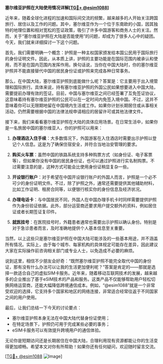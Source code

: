 **塞尔维亚护照在大陆使用情况详解[[TG💪+ @esim1088](https://t.me/s/esim1088)]**

近年来，随着全球化进程的加速和国际间交流的频繁，越来越多的人开始关注跨国旅行、居住以及工作的问题。其中，塞尔维亚作为一个位于东南欧的小国，因其独特的地理位置和相对宽松的签证政策，吸引了许多中国游客和商务人士的关注。然而，关于“塞尔维亚护照在大陆是否能使用”的问题，却成为了很多人心中的疑团。今天，我们就来详细探讨一下这个问题。

首先，我们需要明确一个概念：护照是一种主权国家颁发给本国公民用于国际旅行的身份证明文件。因此，从本质上讲，护照的主要功能是在国际范围内被承认和使用，而不是在国内范围内发挥作用。换句话说，当你在中国大陆时，你的塞尔维亚护照并不能直接替代中国的居民身份证或护照来完成各种日常事务。

那么，在中国大陆，塞尔维亚护照到底能做什么呢？答案是：它主要用于出入境管理和国际旅行。具体来说，持有塞尔维亚护照的外国公民如果想要进入中国大陆，需要提前办理有效的签证。目前，中国与塞尔维亚之间已经签署了互免签证协议，这意味着持有塞尔维亚护照的公民可以在一定时间内免签入境中国。不过，这并不意味着你可以无限期地留在中国境内生活或工作。如果你计划长期居住或从事相关活动，仍然需要根据中国的法律法规申请相应的居留许可或其他法律文件。

接下来，我们来看看塞尔维亚护照在大陆的具体应用场景。在日常生活中，如果你是一名旅居中国的塞尔维亚人，你的护照可以用来：

1. **办理酒店入住手续**：大多数情况下，外国游客在入住酒店时需要出示护照以登记个人信息。这是为了确保住宿安全，并符合当地治安管理的要求。
   
2. **购买火车票**：虽然中国的铁路系统支持多种购票方式（如身份证、电子客票等），但如果你没有中国的居民身份证，也可以通过护照进行实名制购票。不过需要注意的是，这种方式可能会比使用身份证稍显复杂一些。

3. **开设银行账户**：对于希望在中国开设银行账户的外国人而言，护照是一个必不可少的身份证明文件。不过，除了护照之外，通常还需要提供其他辅助材料，比如工作证明、租房合同等，以便银行核实你的身份信息及经济状况。

4. **办理电话卡**：与中国居民不同，外国人在中国办理手机卡时同样需要提供护照作为身份验证依据。此外，部分运营商还要求用户提交额外的资料，例如居住证或者长期签证复印件。

5. **就医挂号**：在医院挂号时，外籍患者通常也需要出示护照以确认身份。特别是对于急诊患者而言，及时准确地提供个人基本信息至关重要。

当然，以上这些只是塞尔维亚护照在中国大陆可能涉及的一些基本用途，并不涵盖所有情况。实际上，由于每个城市、每家机构的具体规定可能存在差异，因此建议大家在实际操作前咨询相关部门或专业人士，以免造成不必要的麻烦。

说到这里，相信不少朋友会好奇：“既然塞尔维亚护照不能完全取代中国的身份证，那有没有什么办法可以让我的生活更加便利呢？”答案是肯定的——那就是选择一款适合自己的虚拟SIM卡服务。近年来，随着移动互联网技术的发展，越来越多的企业推出了基于eSIM技术的产品和服务。这类产品不仅能够帮助用户轻松切换网络运营商，还能大幅降低跨境通信成本。例如，“@esim1088”就是一个非常受欢迎的选择，它支持多个国家和地区的网络连接，非常适合经常往返于不同国家之间的用户使用。

最后，让我们总结一下今天的讨论要点：
- 塞尔维亚护照本身无法在中国大陆代替身份证使用；
- 在特定场景下，护照仍可用于完成某些必要的事务；
- eSIM卡服务可以有效提升跨境用户的通信体验。

无论你是短期访问还是长期居住在中国大陆，合理利用现有资源都能让你的生活变得更加顺畅。希望本文对你有所帮助！如果你还有任何疑问，欢迎随时留言交流。

[[TG💪+ @esim1088](https://t.me/s/esim1088) ![Image](https://i.postimg.cc/4NQfJmqS/Snipaste-2025-05-13-00-14-12.png)]